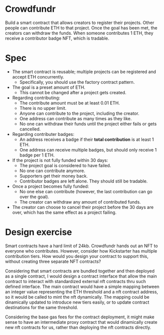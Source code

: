 # Crowdfundr

Build a smart contract that allows creators to register their projects. Other people can contribute ETH to that project. Once the goal has been met, the creators can withdraw the funds. When someone contributes 1 ETH, they receive a contributor badge NFT, which is tradable.

# Spec

- The smart contract is reusable; multiple projects can be registered and accept ETH concurrently.
  - Specifically, you should use the factory contract pattern.
- The goal is a preset amount of ETH.
  - This cannot be changed after a project gets created.
- Regarding contributing:
  - The contribute amount must be at least 0.01 ETH.
  - There is no upper limit.
  - Anyone can contribute to the project, including the creator.
  - One address can contribute as many times as they like.
  - No one can withdraw their funds until the project either fails or gets cancelled.
- Regarding contributer badges:
  - An address receives a badge if their **total contribution** is at least 1 ETH.
  - One address can receive multiple badges, but should only receive 1 badge per 1 ETH.
- If the project is not fully funded within 30 days:
  - The project goal is considered to have failed.
  - No one can contribute anymore.
  - Supporters get their money back.
  - Contributor badges are left alone. They should still be tradable.
- Once a project becomes fully funded:
  - No one else can contribute (however, the last contribution can go over the goal).
  - The creator can withdraw any amount of contributed funds.
- The creator can choose to cancel their project before the 30 days are over, which has the same effect as a project failing.

# Design exercise

Smart contracts have a hard limit of 24kb. Crowdfundr hands out an NFT to everyone who contributes. However, consider how Kickstarter has multiple contribution tiers. How would you design your contract to support this, without creating three separate NFT contracts?

Considering that smart contracts are bundled together and then deployed as a single contract, I would design a contract interface that allow the main contract to interact with standardized external nft contracts thru such defined interface. The main contract would have a simple mapping between an integer value representing the ETH threshold and a nft contract address, so it would be called to mint the nft dynamically. The mapping could be dinamically updated to introduce new tiers easily, or to update contract destinations for the same threshold.

Considering the base gas fees for the contract deployment, it might make sense to have an intermediate proxy contract that would dinamically create new nft contracts for us, rather than deploying the nft contracts directly.
